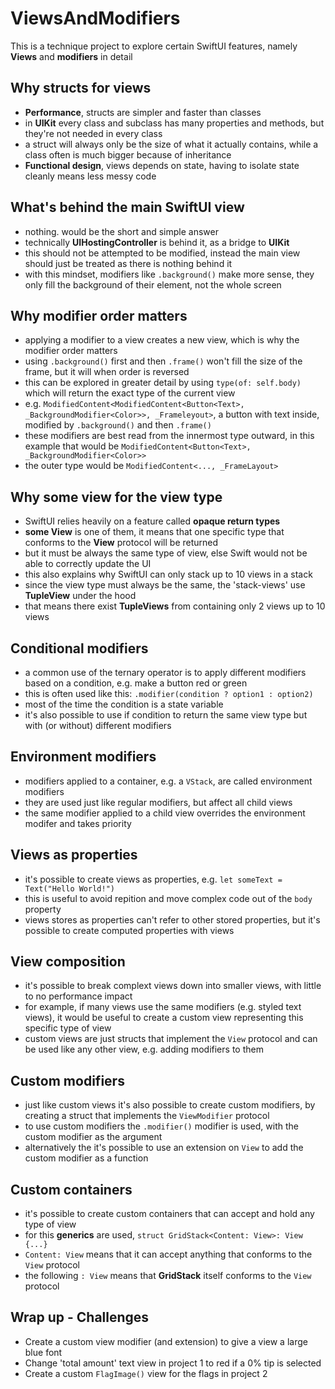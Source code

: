 # ViewsAndModifiers
This is a technique project to explore certain SwiftUI features, namely **Views** and **modifiers**  in detail

## Why structs for views
- **Performance**, structs are simpler and faster than classes
- in __UIKit__ every class and subclass has many properties and methods, but they're not needed in every class
- a struct will always only be the size of what it actually contains, while a class often is much bigger because of inheritance
- **Functional design**, views depends on state, having to isolate state cleanly means less messy code

## What's behind the main SwiftUI view
- nothing. would be the short and simple answer
- technically **UIHostingController** is behind it, as a bridge to **UIKit**
- this should not be attempted to be modified, instead the main view should just be treated as there is nothing behind it
- with this mindset, modifiers like `.background()` make more sense, they only fill the background of their element, not the whole screen

## Why modifier order matters
- applying a modifier to a view creates a new view, which is why the modifier order matters
- using `.background()` first and then `.frame()` won't fill the size of the frame, but it will when order is reversed
- this can be explored in greater detail by using `type(of: self.body)` which will return the exact type of the current view
- e.g. `ModifiedContent<ModifiedContent<Button<Text>, _BackgroundModifier<Color>>, _Frameleyout>`, a button with text inside, modified by `.background()` and then `.frame()`
- these modifiers are best read from the innermost type outward, in this example that would be `ModifiedContent<Button<Text>, _BackgroundModifier<Color>>`
- the outer type would be `ModifiedContent<..., _FrameLayout>`

## Why __some view__ for the view type
- SwiftUI relies heavily on a feature called __opaque return types__
- **some View** is one of them, it means that one specific type that conforms to the **View** protocol will be returned
- but it must be always the same type of view, else Swift would not be able to correctly update the UI
- this also explains why SwiftUI can only stack up to 10 views in a stack
- since the view type must always be the same, the 'stack-views' use **TupleView** under the hood
- that means there exist __TupleViews__ from containing only 2 views up to 10 views

## Conditional modifiers
- a common use of the ternary operator is to apply different modifiers based on a condition, e.g. make a button red or green
- this is often used like this: `.modifier(condition ? option1 : option2)`
- most of the time the condition is a state variable
- it's also possible to use if condition to return the same view type but with (or without) different modifiers

## Environment modifiers
- modifiers applied to a container, e.g. a `VStack`, are called environment modifiers
- they are used just like regular modifiers, but affect all child views
- the same modifier applied to a child view overrides the environment modifer and takes priority

## Views as properties
- it's possible to create views as properties, e.g. `let someText = Text("Hello World!")`
- this is useful to avoid repition and move complex code out of the `body` property
- views stores as properties can't refer to other stored properties, but it's possible to create computed properties with views

## View composition
- it's possible to break complext views down into smaller views, with little to no performance impact
- for example, if many views use the same modifiers (e.g. styled text views), it would be useful to create a custom view representing this specific type of view
- custom views are just structs that implement the `View` protocol and can be used like any other view, e.g. adding modifiers to them

## Custom modifiers
- just like custom views it's also possible to create custom modifiers, by creating a struct that implements the `ViewModifier` protocol
- to use custom modifiers the `.modifier()` modifier is used, with the custom modifier as the argument
- alternatively the it's possible to use an extension on `View` to add the custom modifier as a function

## Custom containers
- it's possible to create custom containers that can accept and hold any type of view
- for this __generics__ are used, `struct GridStack<Content: View>: View {...}` 
- `Content: View` means that it can accept anything that conforms to the `View` protocol
- the following `: View` means that __GridStack__ itself conforms to the `View` protocol

## Wrap up - Challenges
- Create a custom view modifier (and extension) to give a view a large blue font
- Change 'total amount' text view in project 1 to red if a 0% tip is selected
- Create a custom `FlagImage()` view for the flags in project 2
